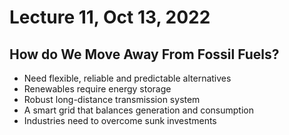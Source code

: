 # Lecture 11, Oct 13, 2022

## How do We Move Away From Fossil Fuels?

* Need flexible, reliable and predictable alternatives
* Renewables require energy storage
* Robust long-distance transmission system
* A smart grid that balances generation and consumption
* Industries need to overcome sunk investments

